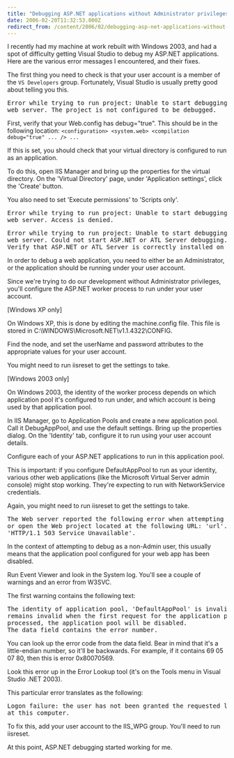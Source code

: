 ```yaml
---
title: "Debugging ASP.NET applications without Administrator privileges"
date: 2006-02-20T11:32:53.000Z
redirect_from: /content/2006/02/debugging-asp-net-applications-without-administrator-privileges
---
```

I recently had my machine at work rebuilt with Windows 2003, and had a spot of difficulty getting Visual Studio to debug my ASP.NET applications. Here are the various error messages I encountered, and their fixes.

The first thing you need to check is that your user account is a member of the `VS Developers` group. Fortunately, Visual Studio is usually pretty good about telling you this.

<pre>Error while trying to run project: Unable to start debugging on the
web server. The project is not configured to be debugged.</pre>

First, verify that your Web.config has debug="true". This should be in the following location: `<configuration> <system.web> <compilation debug="true" ... /> ...`

If this is set, you should check that your virtual directory is configured to run as an application.

To do this, open IIS Manager and bring up the properties for the virtual directory. On the 'Virtual Directory' page, under 'Application settings', click the 'Create' button.

You also need to set 'Execute permissions' to 'Scripts only'.

<pre>Error while trying to run project: Unable to start debugging on the
web server. Access is denied.</pre>

<pre>Error while trying to run project: Unable to start debugging on the
web server. Could not start ASP.NET or ATL Server debugging.
Verify that ASP.NET or ATL Server is correctly installed on the server.</pre>

In order to debug a web application, you need to either be an Administrator, or the application should be running under your user account.

Since we're trying to do our development without Administrator privileges, you'll configure the ASP.NET worker process to run under your user account.

[Windows XP only]

On Windows XP, this is done by editing the machine.config file. This file is stored in C:\WINDOWS\Microsoft.NET\v1.1.4322\CONFIG.

Find the <processModel> node, and set the userName and password attributes to the appropriate values for your user account.

You might need to run iisreset to get the settings to take.

[Windows 2003 only]

On Windows 2003, the identity of the worker process depends on which application pool it's configured to run under, and which account is being used by that application pool.

In IIS Manager, go to Application Pools and create a new application pool. Call it DebugAppPool, and use the default settings. Bring up the properties dialog. On the 'Identity' tab, configure it to run using your user account details.

Configure each of your ASP.NET applications to run in this application pool.

This is important: if you configure DefaultAppPool to run as your identity, various other web applications (like the Microsoft Virtual Server admin console) might stop working. They're expecting to run with NetworkService credentials.

Again, you might need to run iisreset to get the settings to take.

<pre>The Web server reported the following error when attempting to create
or open the Web project located at the following URL: 'url'.
'HTTP/1.1 503 Service Unavailable'.</pre>

In the context of attempting to debug as a non-Admin user, this usually means that the application pool configured for your web app has been disabled.

Run Event Viewer and look in the System log. You'll see a couple of warnings and an error from W3SVC.

The first warning contains the following text:

<pre>The identity of application pool, 'DefaultAppPool' is invalid.  If it
remains invalid when the first request for the application pool is
processed, the application pool will be disabled.
The data field contains the error number.</pre>

You can look up the error code from the data field. Bear in mind that it's a little-endian number, so it'll be backwards. For example, if it contains 69 05 07 80, then this is error 0x80070569.

Look this error up in the Error Lookup tool (it's on the Tools menu in Visual Studio .NET 2003).

This particular error translates as the following:

<pre>Logon failure: the user has not been granted the requested logon type
at this computer.</pre>

To fix this, add your user account to the IIS_WPG group. You'll need to run iisreset.

At this point, ASP.NET debugging started working for me.

